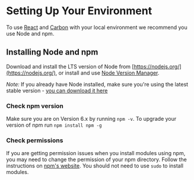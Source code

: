 # Setting Up Your Environment

To use [React](http://facebook.github.io/react/) and [Carbon](https://github.com/sage/carbon) with your local environment we recommend you use Node and npm.

## Installing Node and npm

Download and install the LTS version of Node from [https://nodejs.org/](https://nodejs.org/), or install and use [Node Version Manager](https://github.com/creationix/nvm).

*Note:* If you already have Node installed, make sure you're using the latest stable version - [you can download it here](https://nodejs.org)

### Check npm version

Make sure you are on Version 6.x by running `npm -v`. To upgrade your version of npm run `npm install npm -g`

### Check permissions

If you are getting permission issues when you install modules using npm, you may need to change the permission of your npm directory. Follow the instructions on [npm's website](https://docs.npmjs.com/getting-started/fixing-npm-permissions). You should not need to use `sudo` to install modules.
